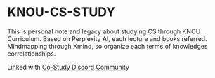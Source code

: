 # KNOU-CS-STUDY

This is personal note and legacy about studying CS through KNOU Curriculum.
Based on Perplexity AI, each lecture and books referred.
Mindmapping through Xmind, so organize each terms of knowledges correlationships. 

Linked with [Co-Study Discord Community][def]

[def]: https://discord.gg/jdxC9c4Qzx